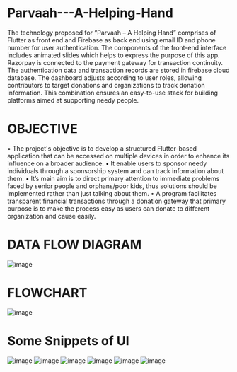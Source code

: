 # Parvaah---A-Helping-Hand
The technology proposed for “Parvaah – A Helping Hand” comprises of Flutter as front end and Firebase as back end using email ID and phone number for user authentication. The components of the front-end interface includes animated slides which helps to express the purpose of this app. Razorpay is connected to the payment gateway for transaction continuity. The authentication data and transaction records are stored in firebase cloud database. The dashboard adjusts according to user roles, allowing contributors to target donations and organizations to track donation information. This combination ensures an easy-to-use stack for building platforms aimed at supporting needy people.
# OBJECTIVE
•	The project's objective is to develop a structured Flutter-based application that can be accessed on multiple devices in order to enhance its influence on a broader audience. 
•	It enable users to sponsor  needy individuals through a sponsorship system and can track information about them.
•	It’s main aim is to direct primary attention to immediate problems faced by senior people and orphans/poor kids, thus solutions should be implemented rather than just talking about them.
•	A program facilitates transparent financial transactions through a donation gateway that primary purpose is to make the process easy as users can donate to different organization and cause easily.
# DATA FLOW DIAGRAM
![image](https://github.com/MahakGupta28/Parvaah---A-Helping-Hand/assets/112732956/a54ba612-759d-4ae3-81b7-eaf1dc116e9a)
# FLOWCHART
![image](https://github.com/MahakGupta28/Parvaah---A-Helping-Hand/assets/112732956/55b0a805-053e-4d8d-a3fb-cb1cfb3b51bf)
# Some Snippets of UI
![image](https://github.com/MahakGupta28/Parvaah---A-Helping-Hand/assets/112732956/4ec35c01-03d1-484c-a309-813171d155ae)
![image](https://github.com/MahakGupta28/Parvaah---A-Helping-Hand/assets/112732956/bc04e27d-d185-498c-a952-c584efcc32ef)
![image](https://github.com/MahakGupta28/Parvaah---A-Helping-Hand/assets/112732956/bf672da0-8202-45c7-b477-1017c096e204)
![image](https://github.com/MahakGupta28/Parvaah---A-Helping-Hand/assets/112732956/0570f214-c09d-4124-996c-9be9065864d1)
![image](https://github.com/MahakGupta28/Parvaah---A-Helping-Hand/assets/112732956/d90d9d27-ad8b-442f-97c4-d047ba4caf75)
![image](https://github.com/MahakGupta28/Parvaah---A-Helping-Hand/assets/112732956/782d388a-0ee9-4261-97a0-a436bf50d8b1)

